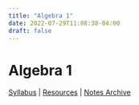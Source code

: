 ```yaml
---
title: "Algebra 1"
date: 2022-07-29T11:08:38-04:00
draft: false
---
```


# Algebra 1
[Syllabus]() | [Resources]() | [Notes Archive]()



